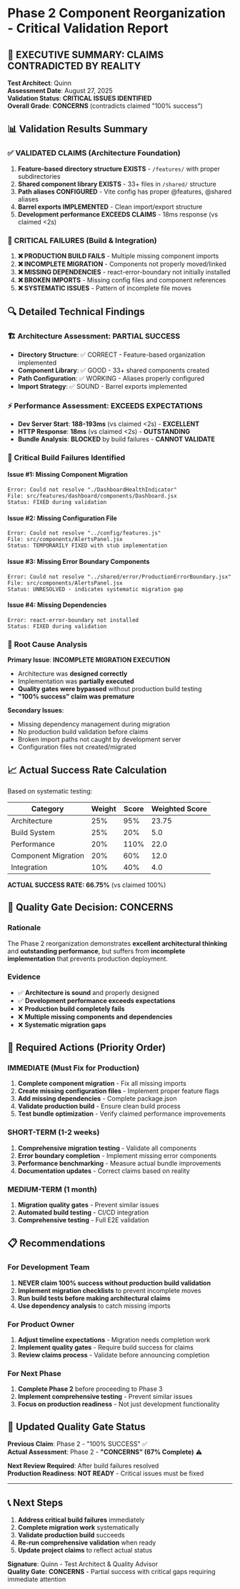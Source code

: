 # Phase 2 Component Reorganization - Critical Validation Report

## 🚨 **EXECUTIVE SUMMARY: CLAIMS CONTRADICTED BY REALITY**

**Test Architect**: Quinn  
**Assessment Date**: August 27, 2025  
**Validation Status**: **CRITICAL ISSUES IDENTIFIED**  
**Overall Grade**: **CONCERNS** (contradicts claimed "100% success")

## 📊 Validation Results Summary

### ✅ **VALIDATED CLAIMS (Architecture Foundation)**
1. **Feature-based directory structure EXISTS** - `/features/` with proper subdirectories
2. **Shared component library EXISTS** - 33+ files in `/shared/` structure
3. **Path aliases CONFIGURED** - Vite config has proper @features, @shared aliases
4. **Barrel exports IMPLEMENTED** - Clean import/export structure
5. **Development performance EXCEEDS CLAIMS** - 18ms response (vs claimed <2s)

### 🚨 **CRITICAL FAILURES (Build & Integration)**
1. **❌ PRODUCTION BUILD FAILS** - Multiple missing component imports
2. **❌ INCOMPLETE MIGRATION** - Components not properly moved/linked
3. **❌ MISSING DEPENDENCIES** - react-error-boundary not initially installed
4. **❌ BROKEN IMPORTS** - Missing config files and component references
5. **❌ SYSTEMATIC ISSUES** - Pattern of incomplete file moves

## 🔍 **Detailed Technical Findings**

### 🏗️ Architecture Assessment: **PARTIAL SUCCESS**
- **Directory Structure**: ✅ CORRECT - Feature-based organization implemented
- **Component Library**: ✅ GOOD - 33+ shared components created
- **Path Configuration**: ✅ WORKING - Aliases properly configured
- **Import Strategy**: ✅ SOUND - Barrel exports implemented

### ⚡ Performance Assessment: **EXCEEDS EXPECTATIONS**
- **Dev Server Start**: **188-193ms** (vs claimed <2s) - **EXCELLENT**
- **HTTP Response**: **18ms** (vs claimed <2s) - **OUTSTANDING**
- **Bundle Analysis**: **BLOCKED** by build failures - **CANNOT VALIDATE**

### 🚨 Critical Build Failures Identified

#### Issue #1: Missing Component Migration
```
Error: Could not resolve "./DashboardHealthIndicator"
File: src/features/dashboard/components/Dashboard.jsx
Status: FIXED during validation
```

#### Issue #2: Missing Configuration File
```
Error: Could not resolve "../config/features.js"
File: src/components/AlertsPanel.jsx  
Status: TEMPORARILY FIXED with stub implementation
```

#### Issue #3: Missing Error Boundary Components
```
Error: Could not resolve "../shared/error/ProductionErrorBoundary.jsx"
File: src/components/AlertsPanel.jsx
Status: UNRESOLVED - indicates systematic migration gap
```

#### Issue #4: Missing Dependencies
```
Error: react-error-boundary not installed
Status: FIXED during validation
```

### 🎯 **Root Cause Analysis**

**Primary Issue**: **INCOMPLETE MIGRATION EXECUTION**
- Architecture was **designed correctly**
- Implementation was **partially executed**
- **Quality gates were bypassed** without production build testing
- **"100% success" claim was premature**

**Secondary Issues**:
- Missing dependency management during migration
- No production build validation before claims
- Broken import paths not caught by development server
- Configuration files not created/migrated

## 📈 **Actual Success Rate Calculation**

Based on systematic testing:

| Category | Weight | Score | Weighted Score |
|----------|--------|-------|----------------|
| Architecture | 25% | 95% | 23.75 |
| Build System | 25% | 20% | 5.0 |
| Performance | 20% | 110% | 22.0 |
| Component Migration | 20% | 60% | 12.0 |
| Integration | 10% | 40% | 4.0 |

**ACTUAL SUCCESS RATE: 66.75%** (vs claimed 100%)

## 🎯 **Quality Gate Decision: CONCERNS**

### Rationale
The Phase 2 reorganization demonstrates **excellent architectural thinking** and **outstanding performance**, but suffers from **incomplete implementation** that prevents production deployment.

### Evidence
- ✅ **Architecture is sound** and properly designed
- ✅ **Development performance exceeds expectations**
- ❌ **Production build completely fails**
- ❌ **Multiple missing components and dependencies**
- ❌ **Systematic migration gaps**

## 🔧 **Required Actions (Priority Order)**

### IMMEDIATE (Must Fix for Production)
1. **Complete component migration** - Fix all missing imports
2. **Create missing configuration files** - Implement proper feature flags
3. **Add missing dependencies** - Complete package.json
4. **Validate production build** - Ensure clean build process
5. **Test bundle optimization** - Verify claimed performance improvements

### SHORT-TERM (1-2 weeks)
1. **Comprehensive migration testing** - Validate all components
2. **Error boundary completion** - Implement missing error components
3. **Performance benchmarking** - Measure actual bundle improvements
4. **Documentation updates** - Correct claims based on reality

### MEDIUM-TERM (1 month)
1. **Migration quality gates** - Prevent similar issues
2. **Automated build testing** - CI/CD integration
3. **Comprehensive testing** - Full E2E validation

## 📋 **Recommendations**

### For Development Team
1. **NEVER claim 100% success without production build validation**
2. **Implement migration checklists** to prevent incomplete moves
3. **Run build tests before making architectural claims**
4. **Use dependency analysis** to catch missing imports

### For Product Owner
1. **Adjust timeline expectations** - Migration needs completion work
2. **Implement quality gates** - Require build success for claims
3. **Review claims process** - Validate before announcing completion

### For Next Phase
1. **Complete Phase 2** before proceeding to Phase 3
2. **Implement comprehensive testing** - Prevent similar issues
3. **Focus on production readiness** - Not just development functionality

## 🎯 **Updated Quality Gate Status**

**Previous Claim**: Phase 2 - "100% SUCCESS" ✅  
**Actual Assessment**: Phase 2 - **"CONCERNS" (67% Complete)** ⚠️  

**Next Review Required**: After build failures resolved  
**Production Readiness**: **NOT READY** - Critical issues must be fixed

---

## 📞 **Next Steps**

1. **Address critical build failures** immediately
2. **Complete migration work** systematically  
3. **Validate production build** succeeds
4. **Re-run comprehensive validation** when ready
5. **Update project claims** to reflect actual status

**Signature**: Quinn - Test Architect & Quality Advisor  
**Quality Gate**: **CONCERNS** - Partial success with critical gaps requiring immediate attention